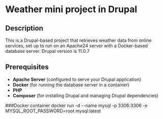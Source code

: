 # Weather mini project in Drupal

## Description
This is a Drupal-based project that retrieves weather data from online services, set up to run on an Apache24 server with a Docker-based database server. Drupal version is 11.0.7

## Prerequisites
- **Apache Server** (configured to serve your Drupal application)
- **Docker** (for running the database server in a container)
- **PHP**
- **Composer** (for installing Drupal and managing Drupal dependencies)

###Docker container
docker run -d --name mysql -p 3306:3306 -e MYSQL_ROOT_PASSWORD=root mysql:latest

